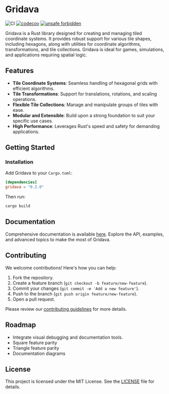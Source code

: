 # Gridava

![CI](https://github.com/algodiva/gridava/actions/workflows/rust.yml/badge.svg)
[![codecov](https://codecov.io/github/algodiva/gridava/branch/main/graph/badge.svg?token=6N3RBEJ7AX)](https://codecov.io/github/algodiva/gridava)
[![unsafe forbidden](https://img.shields.io/badge/unsafe-forbidden-success.svg)](https://github.com/rust-secure-code/safety-dance/)

Gridava is a Rust library designed for creating and managing tiled coordinate systems. It provides robust support for various tile shapes, including hexagons, along with utilities for coordinate algorithms, transformations, and tile collections. Gridava is ideal for games, simulations, and applications requiring spatial logic.

## Features

- **Tile Coordinate Systems**: Seamless handling of hexagonal grids with efficient algorithms.
- **Tile Transformations**: Support for translations, rotations, and scaling operations.
- **Flexible Tile Collections**: Manage and manipulate groups of tiles with ease.
- **Modular and Extensible**: Build upon a strong foundation to suit your specific use cases.
- **High Performance**: Leverages Rust's speed and safety for demanding applications.

## Getting Started

### Installation
Add Gridava to your `Cargo.toml`:

```toml
[dependencies]
gridava = "0.2.0"
```

Then run:

```bash
cargo build
```

## Documentation

Comprehensive documentation is available [here](https://docs.rs/gridava). Explore the API, examples, and advanced topics to make the most of Gridava.

## Contributing

We welcome contributions! Here's how you can help:

1. Fork the repository.
2. Create a feature branch (`git checkout -b feature/new-feature`).
3. Commit your changes (`git commit -m 'Add a new feature'`).
4. Push to the branch (`git push origin feature/new-feature`).
5. Open a pull request.

Please review our [contributing guidelines](CONTRIBUTING.md) for more details.

## Roadmap

- Integrate visual debugging and documentation tools.
- Square feature parity
- Triangle feature parity
- Documentation diagrams

## License

This project is licensed under the MIT License. See the [LICENSE](LICENSE) file for details.
